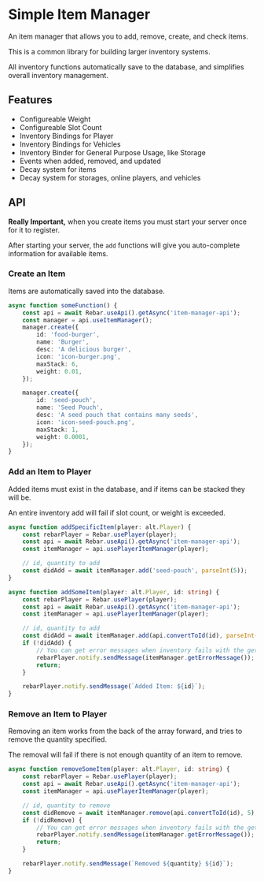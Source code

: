 # Simple Item Manager

An item manager that allows you to add, remove, create, and check items.

This is a common library for building larger inventory systems.

All inventory functions automatically save to the database, and simplifies overall inventory management.

## Features

-   Configureable Weight
-   Configureable Slot Count
-   Inventory Bindings for Player
-   Inventory Bindings for Vehicles
-   Inventory Binder for General Purpose Usage, like Storage
-   Events when added, removed, and updated
-   Decay system for items
-   Decay system for storages, online players, and vehicles

## API

**Really Important,** when you create items you must start your server once for it to register.

After starting your server, the `add` functions will give you auto-complete information for available items.

### Create an Item

Items are automatically saved into the database.

```ts
async function someFunction() {
    const api = await Rebar.useApi().getAsync('item-manager-api');
    const manager = api.useItemManager();
    manager.create({
        id: 'food-burger',
        name: 'Burger',
        desc: 'A delicious burger',
        icon: 'icon-burger.png',
        maxStack: 6,
        weight: 0.01,
    });

    manager.create({
        id: 'seed-pouch',
        name: 'Seed Pouch',
        desc: 'A seed pouch that contains many seeds',
        icon: 'icon-seed-pouch.png',
        maxStack: 1,
        weight: 0.0001,
    });
}
```

### Add an Item to Player

Added items must exist in the database, and if items can be stacked they will be.

An entire inventory add will fail if slot count, or weight is exceeded.

```ts
async function addSpecificItem(player: alt.Player) {
    const rebarPlayer = Rebar.usePlayer(player);
    const api = await Rebar.useApi().getAsync('item-manager-api');
    const itemManager = api.usePlayerItemManager(player);

    // id, quantity to add
    const didAdd = await itemManager.add('seed-pouch', parseInt(5));
}

async function addSomeItem(player: alt.Player, id: string) {
    const rebarPlayer = Rebar.usePlayer(player);
    const api = await Rebar.useApi().getAsync('item-manager-api');
    const itemManager = api.usePlayerItemManager(player);

    // id, quantity to add
    const didAdd = await itemManager.add(api.convertToId(id), parseInt(5));
    if (!didAdd) {
        // You can get error messages when inventory fails with the getErrorMessage function
        rebarPlayer.notify.sendMessage(itemManager.getErrorMessage());
        return;
    }

    rebarPlayer.notify.sendMessage(`Added Item: ${id}`);
}
```

### Remove an Item to Player

Removing an item works from the back of the array forward, and tries to remove the quantity specified.

The removal will fail if there is not enough quantity of an item to remove.

```ts
async function removeSomeItem(player: alt.Player, id: string) {
    const rebarPlayer = Rebar.usePlayer(player);
    const api = await Rebar.useApi().getAsync('item-manager-api');
    const itemManager = api.usePlayerItemManager(player);

    // id, quantity to remove
    const didRemove = await itemManager.remove(api.convertToId(id), 5);
    if (!didRemove) {
        // You can get error messages when inventory fails with the getErrorMessage function
        rebarPlayer.notify.sendMessage(itemManager.getErrorMessage());
        return;
    }

    rebarPlayer.notify.sendMessage(`Removed ${quantity} ${id}`);
}
```

